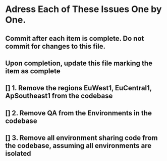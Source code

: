 # Adress Each of These Issues One by One. 
## Commit after each item is complete. Do not commit for changes to this file.
## Upon completion, update this file marking the item as complete


## [] 1. Remove the regions  EuWest1, EuCentral1, ApSoutheast1 from the codebase
## [] 2. Remove QA from the Environments in the codebase
## [] 3. Remove all environment sharing code from the codebase, assuming all environments are isolated